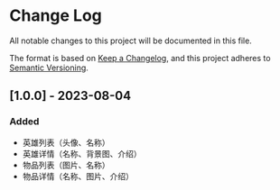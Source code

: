 # Change Log

All notable changes to this project will be documented in this file.

The format is based on [Keep a Changelog](https://keepachangelog.com/en/1.0.0/),
and this project adheres to [Semantic Versioning](https://semver.org/spec/v2.0.0.html).

## [1.0.0] - 2023-08-04

### Added

- 英雄列表（头像、名称）
- 英雄详情（名称、背景图、介绍）
- 物品列表（图片、名称）
- 物品详情（名称、图片、介绍）